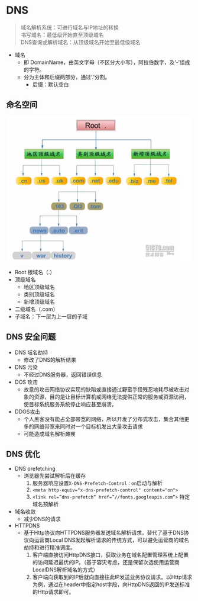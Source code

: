 # DNS
> 域名解析系统：可进行域名与IP地址的转换  
书写域名：最低级开始直至顶级域名  
DNS查询或解析域名：从顶级域名开始至最低级域名

- 域名
  - 即 DomainName，由英文字母（不区分大小写），阿拉伯数字，及‘-’组成的字符。
  - 分为主体和后缀两部分，通过‘.’分割。
    - 后缀：默认空白

## 命名空间
![](../../assets/namespace.jpg)

- Root 根域名（.）
- 顶级域名
  - 地区顶级域名
  - 类别顶级域名
  - 新增顶级域名
- 二级域名（.com）
- 子域名：下一层为上一层的子域


## DNS 安全问题
- DNS 域名劫持
  - 修改了DNS的解析结果
- DNS 污染
  - 不经过DNS服务器，返回错误信息
- DOS 攻击
  - 故意的攻击网络协议实现的缺陷或直接通过野蛮手段残忍地耗尽被攻击对象的资源，目的是让目标计算机或网络无法提供正常的服务或资源访问，使目标系统服务系统停止响应甚至崩溃。
- DDOS攻击
  - 个人黑客没有能占全部带宽的网络，所以开发了分布式攻击，集合其他更多的网络带宽来同时对一个目标机发出大量攻击请求
  - 可能造成域名解析瘫痪

## DNS 优化
- DNS prefetching
  - 浏览器先尝试解析后在缓存
    1. 服务器响应设置`X-DNS-Prefetch-Control：on`启动与解析
    2. `<meta http-equiv="x-dns-prefetch-control" content="on">`
    3. `<link rel=”dns-prefetch” href=”//fonts.googleapis.com”>` 特定域名预解析
- 域名收敛
  - 减少DNS的请求
- HTTPDNS
  - 基于Http协议向HTTPDNS服务器发送域名解析请求，替代了基于DNS协议向运营商Local DNS发起解析请求的传统方式，可以避免运营商的域名劫持和进行精准调度。
    1. 客户端直接访问HttpDNS接口，获取业务在域名配置管理系统上配置的访问延迟最优的IP。（基于容灾考虑，还是保留次选使用运营商LocalDNS解析域名的方式）
    2. 客户端向获取到的IP后就向直接往此IP发送业务协议请求。以Http请求为例，通过在header中指定host字段，向HttpDNS返回的IP发送标准的Http请求即可。

